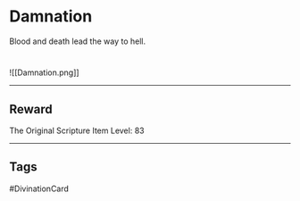 # Damnation
Blood and death lead
the way to hell.
# 
![[Damnation.png]]

---
## Reward
The Original Scripture
Item Level: 83

---
## Tags
#DivinationCard